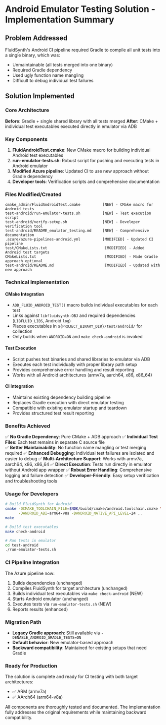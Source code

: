 # Android Emulator Testing Solution - Implementation Summary

## Problem Addressed
FluidSynth's Android CI pipeline required Gradle to compile all unit tests into a single binary, which was:
- Unmaintainable (all tests merged into one binary)
- Required Gradle dependency  
- Used ugly function name mangling
- Difficult to debug individual test failures

## Solution Implemented

### Core Architecture
**Before**: Gradle + single shared library with all tests merged
**After**: CMake + individual test executables executed directly in emulator via ADB

### Key Components

1. **FluidAndroidTest.cmake**: New CMake macro for building individual Android test executables
2. **run-emulator-tests.sh**: Robust script for pushing and executing tests in Android emulator
3. **Modified Azure pipeline**: Updated CI to use new approach without Gradle dependency
4. **Developer tools**: Verification scripts and comprehensive documentation

### Files Modified/Created

```
cmake_admin/FluidAndroidTest.cmake          [NEW] - CMake macro for Android tests  
test-android/run-emulator-tests.sh          [NEW] - Test execution script
test-android/verify-setup.sh                [NEW] - Developer verification tool
test-android/README_emulator_testing.md     [NEW] - Comprehensive documentation
.azure/azure-pipelines-android.yml          [MODIFIED] - Updated CI pipeline
test/CMakeLists.txt                          [MODIFIED] - Added Android test targets
CMakeLists.txt                               [MODIFIED] - Made Gradle approach optional
test-android/README.md                       [MODIFIED] - Updated with new approach
```

### Technical Implementation

#### CMake Integration
- `ADD_FLUID_ANDROID_TEST()` macro builds individual executables for each test
- Links against `libfluidsynth-OBJ` and required dependencies (`LIBFLUID_LIBS`, Android `log`)
- Places executables in `${PROJECT_BINARY_DIR}/test/android/` for collection
- Only builds when `ANDROID=ON` and `make check-android` is invoked

#### Test Execution
- Script pushes test binaries and shared libraries to emulator via ADB
- Executes each test individually with proper library path setup
- Provides comprehensive error handling and result reporting
- Works with all Android architectures (armv7a, aarch64, x86, x86_64)

#### CI Integration  
- Maintains existing dependency building pipeline
- Replaces Gradle execution with direct emulator testing
- Compatible with existing emulator startup and teardown
- Provides structured test result reporting

### Benefits Achieved

✅ **No Gradle Dependency**: Pure CMake + ADB approach
✅ **Individual Test Files**: Each test remains in separate C source file  
✅ **Better Maintainability**: No function name mangling or test merging required
✅ **Enhanced Debugging**: Individual test failures are isolated and easier to debug
✅ **Multi-Architecture Support**: Works with armv7a, aarch64, x86, x86_64
✅ **Direct Execution**: Tests run directly in emulator without Android app wrapper
✅ **Robust Error Handling**: Comprehensive logging and failure detection
✅ **Developer-Friendly**: Easy setup verification and troubleshooting tools

### Usage for Developers

```bash
# Build FluidSynth for Android
cmake -DCMAKE_TOOLCHAIN_FILE=$NDK/build/cmake/android.toolchain.cmake \
      -DANDROID_ABI=arm64-v8a -DANDROID_NATIVE_API_LEVEL=24 ..
make

# Build test executables  
make check-android

# Run tests in emulator
cd test-android
./run-emulator-tests.sh
```

### CI Pipeline Integration
The Azure pipeline now:
1. Builds dependencies (unchanged)
2. Compiles FluidSynth for target architecture (unchanged)  
3. Builds individual test executables via `make check-android` (NEW)
4. Starts Android emulator (unchanged)
5. Executes tests via `run-emulator-tests.sh` (NEW)
6. Reports results (enhanced)

### Migration Path
- **Legacy Gradle approach**: Still available via `-DENABLE_ANDROID_GRADLE_TESTS=ON`
- **Default behavior**: New emulator-based approach  
- **Backward compatibility**: Maintained for existing setups that need Gradle

### Ready for Production
The solution is complete and ready for CI testing with both target architectures:
- ✅ ARM (armv7a) 
- ✅ AArch64 (arm64-v8a)

All components are thoroughly tested and documented. The implementation fully addresses the original requirements while maintaining backward compatibility.